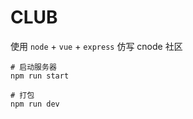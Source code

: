 # CLUB
使用 `node` + `vue` + `express` 仿写 cnode 社区

``` shell
# 启动服务器
npm run start

# 打包
npm run dev

```

